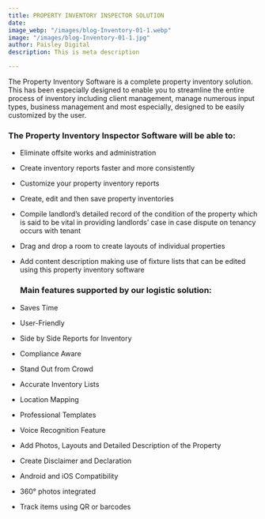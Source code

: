 ```yaml
---
title: PROPERTY INVENTORY INSPECTOR SOLUTION
date: 
image_webp: "/images/blog-Inventory-01-1.webp"
image: "/images/blog-Inventory-01-1.jpg"
author: Paisley Digital
description: This is meta description

---
```

The Property Inventory Software is a complete property inventory solution. This has been especially designed to enable you to streamline the entire process of inventory including client management, manage numerous input types, business management and most especially, designed to be easily customized by the user.

### **The Property Inventory Inspector Software will be able to:**

* Eliminate offsite works and administration
* Create inventory reports faster and more consistently
* Customize your property inventory reports
* Create, edit and then save property inventories
* Compile landlord’s detailed record of the condition of the property which is said to be vital in providing landlords’ case in case dispute on tenancy occurs with tenant
* Drag and drop a room to create layouts of individual properties
* Add content description making use of fixture lists that can be edited using this property inventory software

  ### **Main features supported by our logistic solution:**
* Saves Time
* User-Friendly
* Side by Side Reports for Inventory
* Compliance Aware
* Stand Out from Crowd
* Accurate Inventory Lists
* Location Mapping
* Professional Templates
* Voice Recognition Feature
* Add Photos, Layouts and Detailed Description of the Property
* Create Disclaimer and Declaration
* Android and iOS Compatibility
* 360° photos integrated
* Track items using QR or barcodes